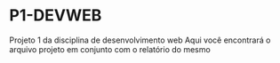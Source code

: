 # P1-DEVWEB
Projeto 1 da disciplina de desenvolvimento web
Aqui você encontrará o arquivo projeto em conjunto com o relatório do mesmo
